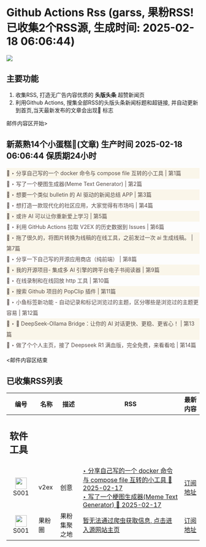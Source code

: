 # Github Actions Rss (garss, 果粉RSS! 已收集2个RSS源, 生成时间: 2025-02-18 06:06:44)

![](https://cdn.jsdelivr.net/gh/xinkeji/garss/_media/ga-rss.png)



## 主要功能
1. 收集RSS, 打造无广告内容优质的 **头版头条** 超赞新闻页
2. 利用Github Actions, 搜集全部RSS的头版头条新闻标题和超链接, 并自动更新到首页,当天最新发布的文章会出现🌈 标志

邮件内容区开始>
<h2>新蒸熟14个小蛋糕🍰(文章) 生产时间 2025-02-18 06:06:44 保质期24小时</h2>

<div style='line-height:3;background-color:#FAF6EA;' ><a href='https://www.v2ex.com/t/1112052#reply14' style="line-height:2;text-decoration:none;display:block;color:#584D49;">🌈 ‣ 分享自己写的一个 docker 命令与 compose file 互转的小工具 | 第1篇</a></div><div style='line-height:3;' ><a href='https://www.v2ex.com/t/1112166#reply0' style="line-height:2;text-decoration:none;display:block;color:#584D49;">🌈 ‣ 写了一个梗图生成器(Meme Text Generator) | 第2篇</a></div><div style='line-height:3;background-color:#FAF6EA;' ><a href='https://www.v2ex.com/t/1112136#reply2' style="line-height:2;text-decoration:none;display:block;color:#584D49;">🌈 ‣ 想要一个类似 bulletin 的 AI 驱动的新闻总结 APP | 第3篇</a></div><div style='line-height:3;' ><a href='https://www.v2ex.com/t/1112022#reply16' style="line-height:2;text-decoration:none;display:block;color:#584D49;">🌈 ‣ 想打造一款现代化的社区应用，大家觉得有市场吗 | 第4篇</a></div><div style='line-height:3;background-color:#FAF6EA;' ><a href='https://www.v2ex.com/t/1111992#reply8' style="line-height:2;text-decoration:none;display:block;color:#584D49;">🌈 ‣ 或许 AI 可以让你重新爱上学习 | 第5篇</a></div><div style='line-height:3;' ><a href='https://www.v2ex.com/t/1112098#reply4' style="line-height:2;text-decoration:none;display:block;color:#584D49;">🌈 ‣ 利用 GitHub Actions 拉取 V2EX 的历史数据到 Issues | 第6篇</a></div><div style='line-height:3;background-color:#FAF6EA;' ><a href='https://www.v2ex.com/t/1112073#reply0' style="line-height:2;text-decoration:none;display:block;color:#584D49;">🌈 ‣ 拖了很久的，将图片转换为线稿的在线工具，之前发过一次 ai 生成线稿。 | 第7篇</a></div><div style='line-height:3;' ><a href='https://www.v2ex.com/t/1112009#reply3' style="line-height:2;text-decoration:none;display:block;color:#584D49;">🌈 ‣ 分享一下自己写的开源应用商店（纯前端） | 第8篇</a></div><div style='line-height:3;background-color:#FAF6EA;' ><a href='https://www.v2ex.com/t/1111899#reply10' style="line-height:2;text-decoration:none;display:block;color:#584D49;">🌈 ‣ 我的开源项目- 集成多 AI 引擎的跨平台电子书阅读器 | 第9篇</a></div><div style='line-height:3;' ><a href='https://www.v2ex.com/t/1112036#reply1' style="line-height:2;text-decoration:none;display:block;color:#584D49;">🌈 ‣ 在线录制和在线回放 http 工具 | 第10篇</a></div><div style='line-height:3;background-color:#FAF6EA;' ><a href='https://www.v2ex.com/t/1111919#reply0' style="line-height:2;text-decoration:none;display:block;color:#584D49;">🌈 ‣ 搜索 Github 项目的 PopClip 插件 | 第11篇</a></div><div style='line-height:3;' ><a href='https://www.v2ex.com/t/1111883#reply0' style="line-height:2;text-decoration:none;display:block;color:#584D49;">🌈 ‣ 小鱼标签新功能 - 自动记录和标记浏览过的主题，区分哪些是浏览过的主题更容易 | 第12篇</a></div><div style='line-height:3;background-color:#FAF6EA;' ><a href='https://www.v2ex.com/t/1112017#reply0' style="line-height:2;text-decoration:none;display:block;color:#584D49;">🌈 ‣ 🚀 DeepSeek-Ollama Bridge：让你的 AI 对话更快、更稳、更省心！ | 第13篇</a></div><div style='line-height:3;' ><a href='https://www.v2ex.com/t/1112004#reply3' style="line-height:2;text-decoration:none;display:block;color:#584D49;">🌈 ‣ 做了个个人主页，接了 Deepseek R1 满血版，完全免费，来看看哈 | 第14篇</a></div>

<邮件内容区结束

## 已收集RSS列表

| 编号 | 名称 | 描述 | RSS | 最新内容 |
| --- | --- | --- | --- | --- |
| <h2 id="软件工具">软件工具</h2> |  |   |  |  |
| <div id="S001" style="text-align: center;"><img src="https://cdn.jsdelivr.net/gh/zhaoolee/garss/_media/favicon/S001.png" width="30px" style="width:30px;height: auto;"/><br><span>S001</span></div> | v2ex | 创意 | [‣ 分享自己写的一个 docker 命令与 compose file 互转的小工具 🌈 2025-02-17](https://www.v2ex.com/t/1112052#reply14)<br/>[‣ 写了一个梗图生成器(Meme Text Generator) 🌈 2025-02-17](https://www.v2ex.com/t/1112166#reply0) | [订阅地址](https://www.v2ex.com/feed/tab/creative.xml) |
| <div id="S001" style="text-align: center;"><img src="https://cdn.jsdelivr.net/gh/zhaoolee/garss/_media/favicon/S001.png" width="30px" style="width:30px;height: auto;"/><br><span>S001</span></div> | 果粉圈 | 果粉集聚之地 | [暂无法通过爬虫获取信息, 点击进入源网站主页](https://g0f.cn) | [订阅地址](https://g0f.cn/rss.xml) |



